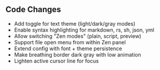 ## Code Changes

- Add toggle for text theme (light/dark/gray modes)
- Enable syntax highlighting for markdown, rs, sh, json, yml
- Allow switching "Zen modes" (plain, script, preview)
- Support file open menu from within Zen panel
- Extend config with font + theme persistence
- Make breathing border dark gray with low animation
- Lighten active cursor line for focus
